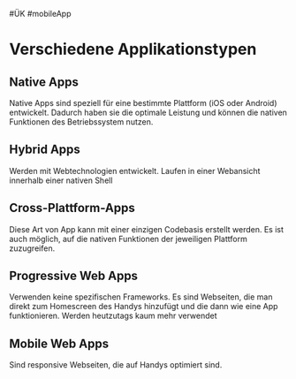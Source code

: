 
#ÜK
#mobileApp
# Verschiedene  Applikationstypen

## Native Apps

Native Apps sind speziell für eine bestimmte Plattform (iOS oder Android) entwickelt. Dadurch haben sie die optimale Leistung und können die nativen Funktionen des Betriebssystem nutzen.

## Hybrid Apps

Werden mit Webtechnologien entwickelt. Laufen in einer Webansicht innerhalb einer nativen Shell

## Cross-Plattform-Apps

Diese Art von App kann mit einer einzigen Codebasis erstellt werden. Es ist auch möglich, auf die nativen Funktionen der jeweiligen Plattform zuzugreifen.

## Progressive Web Apps

Verwenden keine spezifischen Frameworks. Es sind Webseiten, die man direkt zum Homescreen des Handys hinzufügt und die dann wie eine App funktionieren. Werden heutzutags kaum mehr verwendet

## Mobile Web Apps

Sind responsive Webseiten, die auf Handys optimiert sind.